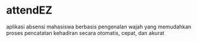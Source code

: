 # attendEZ
aplikasi absensi mahasiswa berbasis pengenalan wajah yang memudahkan proses pencatatan kehadiran secara otomatis, cepat, dan akurat
